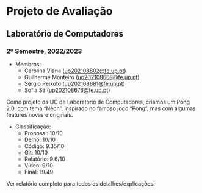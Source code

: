 # Projeto de Avaliação
## Laboratório de Computadores
### 2º Semestre, 2022/2023

- Membros:
  - Carolina Viana (up202108802@fe.up.pt)
  - Guilherme Monteiro (up202108668@fe.up.pt)
  - Sérgio Peixoto (up202108681@fe.up.pt)
  - Sofia Sá (up202108676@fe.up.pt)

Como projeto da UC de Laboratório de Computadores, 
criamos um Pong 2.0, com tema “Néon”, inspirado no famoso jogo 
“Pong”, mas com algumas features novas e originais.

- Classificação:
  - Proposal: 10/10
  - Demo: 10/10
  - Código: 9.35/10
  - Git: 10/10
  - Relatório: 9.6/10
  - Vídeo: 9/10
  - Final: 19.49
 
Ver relatório completo para todos os detalhes/explicações.
